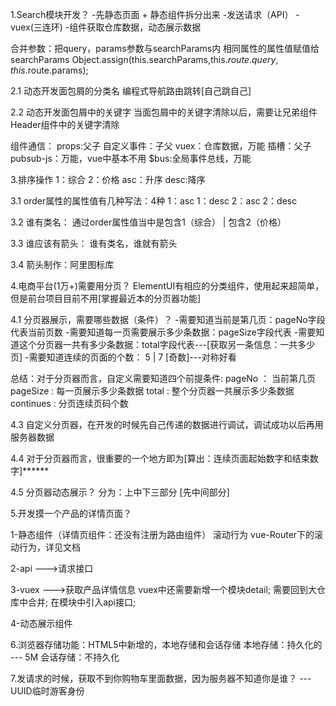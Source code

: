 1.Search模块开发？
-先静态页面 + 静态组件拆分出来
-发送请求（API）
-vuex(三连环)
-组件获取仓库数据，动态展示数据

合并参数：把query，params参数与searchParams内 相同属性的属性值赋值给 searchParams
Object.assign(this.searchParams,this.$route.query,this.$route.params);

2.1 动态开发面包屑的分类名
编程式导航路由跳转[自己跳自己]

2.2 动态开发面包屑中的关键字
当面包屑中的关键字清除以后，需要让兄弟组件Header组件中的关键字清除

组件通信：
props:父子
自定义事件：子父
vuex：仓库数据，万能
插槽：父子
pubsub-js：万能，vue中基本不用
$bus:全局事件总线，万能

3.排序操作
  1：综合  2：价格  asc：升序  desc:降序

3.1 order属性的属性值有几种写法：4种
  1：asc  1：desc  2：asc  2：desc

3.2 谁有类名：
通过order属性值当中是包含1（综合） | 包含2（价格）

3.3 谁应该有箭头：
谁有类名，谁就有箭头

3.4 箭头制作：阿里图标库

4.电商平台(1万+)需要用分页？
ElementUI有相应的分类组件，使用起来超简单，但是前台项目目前不用[掌握最近本的分页器功能]

4.1 分页器展示，需要哪些数据（条件）？
-需要知道当前是第几页：pageNo字段代表当前页数
-需要知道每一页需要展示多少条数据：pageSize字段代表
-需要知道这个分页器一共有多少条数据：total字段代表---[获取另一条信息：一共多少页]
-需要知道连续的页面的个数： 5 | 7 [奇数]---对称好看

总结：对于分页器而言，自定义需要知道四个前提条件:
pageNo ： 当前第几页
pageSize : 每一页展示多少条数据
total : 整个分页器一共展示多少条数据
continues : 分页连续页码个数

4.3 自定义分页器，在开发的时候先自己传递的数据进行调试，调试成功以后再用服务器数据

4.4 对于分页器而言，很重要的一个地方即为[算出：连续页面起始数字和结束数字]******

4.5 分页器动态展示？ 分为：上中下三部分 [先中间部分]

5.开发摸一个产品的详情页面？

1-静态组件（详情页组件：还没有注册为路由组件）
滚动行为   vue-Router下的滚动行为，详见文档

2-api --->请求接口

3-vuex --->获取产品详情信息
   vuex中还需要新增一个模块detail;
   需要回到大仓库中合并;
   在模块中引入api接口;

4-动态展示组件

6.浏览器存储功能：HTML5中新增的，本地存储和会话存储
本地存储：持久化的 --- 5M
会话存储：不持久化

7.发请求的时候，获取不到你购物车里面数据，因为服务器不知道你是谁？
---UUID临时游客身份

